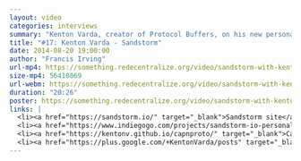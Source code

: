 ```yaml
---
layout: video
categories: interviews
summary: "Kenton Varda, creator of Protocol Buffers, on his new personal cloud platform Sandstorm. How can we get more open source web apps?"
title: "#17: Kenton Varda - Sandstorm"
date: 2014-08-20 19:00:00
author: "Francis Irving"
url-mp4: https://something.redecentralize.org/video/sandstorm-with-kenton-varda.mp4
size-mp4: 56410869
url-webm: https://something.redecentralize.org/video/sandstorm-with-kenton-varda.webm
duration: "20:26"
poster: https://something.redecentralize.org/video/sandstorm-with-kenton-varda.jpg
links: |
  <li><a href="https://sandstorm.io/" target="_blank">Sandstorm site</a></li>
  <li><a href="https://www.indiegogo.com/projects/sandstorm-io-personal-cloud-platform" target="_blank">Fund Sandstorm on Indiegogo</a></li>
  <li><a href="https://kentonv.github.io/capnproto/" target="_blank">Cap’n Proto</a></li>
  <li><a href="https://plus.google.com/+KentonVarda/posts" target="_blank">Kenton's Google+</a></li>
---
```

